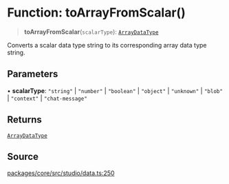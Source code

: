 # Function: toArrayFromScalar()

> **toArrayFromScalar**(`scalarType`): [`ArrayDataType`](../type-aliases/ArrayDataType.md)

Converts a scalar data type string to its corresponding array data type string.

## Parameters

• **scalarType**: `"string"` \| `"number"` \| `"boolean"` \| `"object"` \| `"unknown"` \| `"blob"` \| `"context"` \| `"chat-message"`

## Returns

[`ArrayDataType`](../type-aliases/ArrayDataType.md)

## Source

[packages/core/src/studio/data.ts:250](https://github.com/VictorS67/encre/blob/42c3bddca4be2d23ad959c1c99381eefbf43789c/packages/core/src/studio/data.ts#L250)
